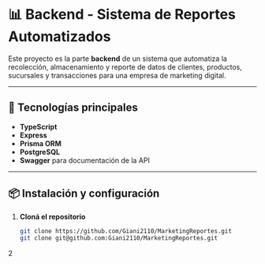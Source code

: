 # 📊 Backend - Sistema de Reportes Automatizados

Este proyecto es la parte **backend** de un sistema que automatiza la recolección, almacenamiento y reporte de datos de clientes, productos, sucursales y transacciones para una empresa de marketing digital.

---

## 🚀 Tecnologías principales

- **TypeScript**
- **Express**
- **Prisma ORM**
- **PostgreSQL**
- **Swagger** para documentación de la API

---

## 📦 Instalación y configuración

1. **Cloná el repositorio**  
   ```bash
   git clone https://github.com/Giani2110/MarketingReportes.git
   git clone git@github.com:Giani2110/MarketingReportes.git
   ```
   
2
